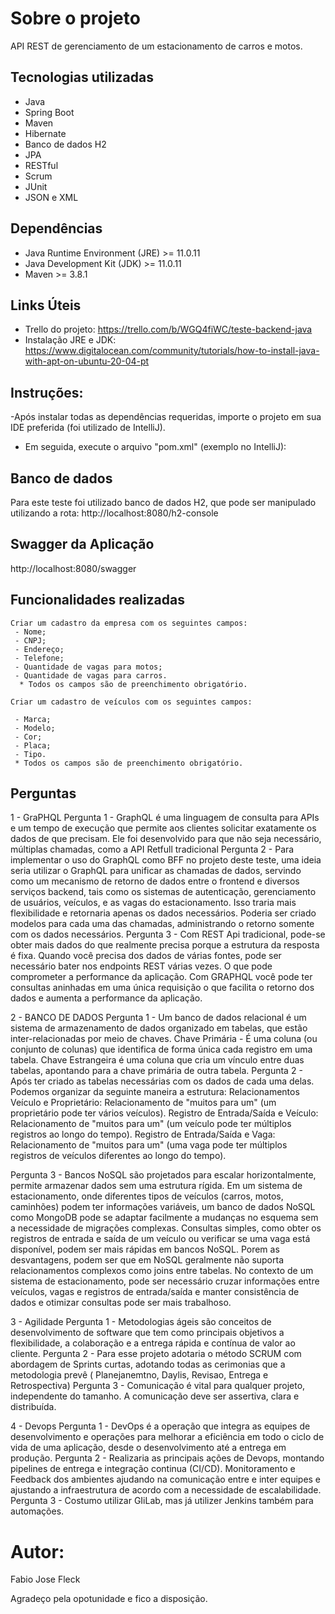 # Sobre o projeto
API REST de gerenciamento de um estacionamento de carros e motos.

## Tecnologias utilizadas

- Java
- Spring Boot
- Maven
- Hibernate
- Banco de dados H2
- JPA
- RESTful
- Scrum
- JUnit
- JSON e XML

## Dependências

- Java Runtime Environment (JRE) >= 11.0.11
- Java Development Kit (JDK) >= 11.0.11
- Maven >= 3.8.1

## Links Úteis
- Trello do projeto: https://trello.com/b/WGQ4fiWC/teste-backend-java
- Instalação JRE e JDK: https://www.digitalocean.com/community/tutorials/how-to-install-java-with-apt-on-ubuntu-20-04-pt

## Instruções:
-Após instalar todas as dependências requeridas, importe o projeto em sua IDE preferida (foi utilizado de IntelliJ). 

- Em seguida, execute o arquivo "pom.xml" (exemplo no IntelliJ):

## Banco de dados
Para este teste foi utilizado banco de dados H2, que pode ser manipulado utilizando a rota:
http://localhost:8080/h2-console

## Swagger da Aplicação 
http://localhost:8080/swagger


## Funcionalidades realizadas
	Criar um cadastro da empresa com os seguintes campos:
	 - Nome;
	 - CNPJ;
	 - Endereço;
	 - Telefone;
	 - Quantidade de vagas para motos;
	 - Quantidade de vagas para carros.
 	  * Todos os campos são de preenchimento obrigatório.

	Criar um cadastro de veículos com os seguintes campos:

	 - Marca;
	 - Modelo;
	 - Cor;
	 - Placa;
	 - Tipo.
	 * Todos os campos são de preenchimento obrigatório.


## Perguntas 
1 - GraPHQL 
   Pergunta 1 - GraphQL é uma linguagem de consulta para APIs e um tempo de execução que permite aos clientes solicitar exatamente os dados de que precisam. Ele foi desenvolvido para que não seja necessário, múltiplas chamadas, como a API Retfull tradicional
   Pergunta 2 - Para implementar o uso do GraphQL como BFF no projeto deste teste, uma ideia seria utilizar o GraphQL para unificar as chamadas de dados, servindo como um mecanismo de retorno de dados entre o frontend e diversos serviços backend, tais como os sistemas de autenticação, gerenciamento de usuários, veículos, e as vagas do estacionamento. Isso traria mais flexibilidade e retornaria apenas os dados necessários. Poderia ser criado modelos para cada uma das chamadas, administrando o retorno somente com os dados necessários. 
   Pergunta 3 - Com REST Api tradicional, pode-se obter mais dados do que realmente precisa porque a estrutura da resposta é fixa. Quando você precisa dos dados de várias fontes, pode ser necessário bater nos endpoints REST várias vezes. O que pode comprometer a performance da aplicação. Com GRAPHQL você pode ter consultas aninhadas em uma única requisição o que facilita o retorno dos dados e aumenta a performance da aplicação. 

2 - BANCO DE DADOS 
   Pergunta 1 - Um banco de dados relacional é um sistema de armazenamento de dados organizado em tabelas, que estão inter-relacionadas por meio de chaves. Chave Primária - É uma coluna (ou conjunto de colunas) que identifica de forma única cada registro em uma tabela. Chave Estrangeira é uma coluna que cria um vínculo entre duas tabelas, apontando para a chave primária de outra tabela. 
   Pergunta 2 - Após ter criado as tabelas necessárias com os dados de cada uma delas. Podemos organizar da seguinte maneira a estrutura: 
                Relacionamentos
		Veículo e Proprietário: Relacionamento de "muitos para um" (um proprietário pode ter vários veículos).
		Registro de Entrada/Saída e Veículo: Relacionamento de "muitos para um" (um veículo pode ter múltiplos registros ao longo do tempo).
		Registro de Entrada/Saída e Vaga: Relacionamento de "muitos para um" (uma vaga pode ter múltiplos registros de veículos diferentes ao longo do tempo).

   Pergunta 3 - Bancos NoSQL são projetados para escalar horizontalmente, permite armazenar dados sem uma estrutura rígida. Em um sistema de estacionamento, onde diferentes tipos de veículos (carros, motos, caminhões) podem ter informações variáveis, um banco de dados NoSQL como MongoDB pode se adaptar facilmente a mudanças no esquema sem a necessidade de migrações complexas. Consultas simples, como obter os registros de entrada e saída de um veículo ou verificar se uma vaga está disponível, podem ser mais rápidas em bancos NoSQL. Porem as desvantagens, podem ser que em NoSQL geralmente não suporta relacionamentos complexos como joins entre tabelas. No contexto de um sistema de estacionamento, pode ser necessário cruzar informações entre veículos, vagas e registros de entrada/saída e manter consistência de dados e otimizar consultas pode ser mais trabalhoso.

3 - Agilidade
   Pergunta 1 - Metodologias ágeis são conceitos de desenvolvimento de software que tem como principais objetivos a flexibilidade, a colaboração e a entrega rápida e contínua de valor ao cliente. 
   Pergunta 2 - Para esse projeto adotaria o método SCRUM com abordagem de Sprints curtas, adotando todas as cerimonias que a metodologia prevê ( Planejanemtno, Daylis, Revisao, Entrega e Retrospectiva) 
   Pergunta 3 - Comunicação é vital para qualquer projeto, independente do tamanho. A comunicação deve ser assertiva, clara e distribuída. 
 
4 - Devops
   Pergunta 1 - DevOps é a operação  que integra as equipes de desenvolvimento e operações para melhorar a eficiência em todo o ciclo de vida de uma aplicação, desde o desenvolvimento até a entrega em produção.
   Pergunta 2 - Realizaria as principais ações de Devops, montando pipelines de entrega e integração continua (CI/CD). Monitoramento e Feedback dos ambientes ajudando na comunicação entre e inter equipes e ajustando a infraestrutura de acordo com a necessidade de escalabilidade. 
   Pergunta 3 - Costumo utilizar GIiLab, mas já utilizer Jenkins também para automações. 
   


# Autor:
Fabio Jose Fleck 

Agradeço pela opotunidade e fico a disposição. 